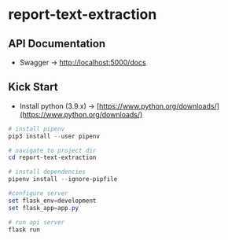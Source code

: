 # report-text-extraction

## API Documentation

- Swagger -> [http://localhost:5000/docs](http://localhost:5000/docs)

## Kick Start

- Install python (3.9.x) -> [https://www.python.org/downloads/](https://www.python.org/downloads/)

```powershell
# install pipenv
pip3 install --user pipenv

# navigate to project dir
cd report-text-extraction

# install dependencies
pipenv install --ignore-pipfile

#configure server
set flask_env=development
set flask_app=app.py

# run api server
flask run
```
